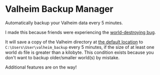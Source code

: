 # Valheim Backup Manager

Automatically backup your Valheim data every 5 minutes.

I made this because friends were experiencing the [world-destroying bug](https://www.pcgamer.com/valheim-backup-world-character/).

It will save a copy of the Valheim directory at [the default location](https://www.pcgamingwiki.com/wiki/Valheim#Save_game_data_location) to `C:\Users\User\valheim_backup` every 5 minutes, if the size of at least one world `db` file is greater than a kilobyte. This condition exists because you don't want to backup older/smaller world(s) by mistake.

Additional features are on the way!